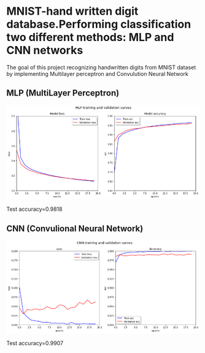 # MNIST-hand written digit database.Performing classification two different methods: MLP and CNN networks
The goal of this project recognizing handwritten digits from MNIST dataset by implementing Multilayer perceptron and Convulution Neural Network
## MLP (MultiLayer Perceptron)

  ![](output.png)
  
 Test accuracy=0.9818
 ## CNN (Convulional Neural Network)

 ![](cnn.png)

 Test accuracy=0.9907
